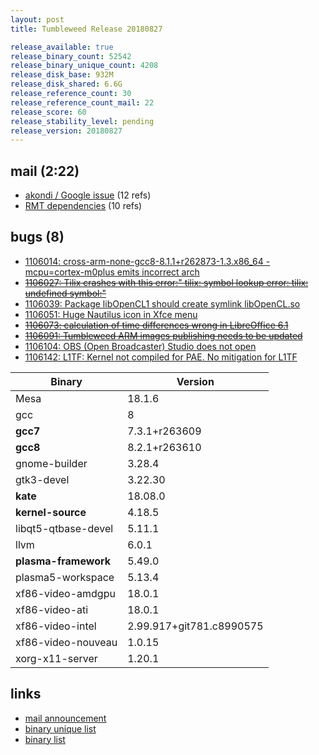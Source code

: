```yaml
---
layout: post
title: Tumbleweed Release 20180827

release_available: true
release_binary_count: 52542
release_binary_unique_count: 4208
release_disk_base: 932M
release_disk_shared: 6.6G
release_reference_count: 30
release_reference_count_mail: 22
release_score: 60
release_stability_level: pending
release_version: 20180827
---
```


## mail (2:22)

- [akondi / Google issue](https://lists.opensuse.org/opensuse-factory/2018-08/msg00300.html) (12 refs)
- [RMT dependencies](https://lists.opensuse.org/opensuse-factory/2018-08/msg00303.html) (10 refs)

## bugs (8)

<!--more-->

- [1106014: cross-arm-none-gcc8-8.1.1+r262873-1.3.x86_64 -mcpu=cortex-m0plus emits incorrect arch](https://bugzilla.opensuse.org/show_bug.cgi?id=1106014)
- ~~[1106027: Tilix crashes with this error:" tilix: symbol lookup error: tilix: undefined symbol:"](https://bugzilla.opensuse.org/show_bug.cgi?id=1106027)~~
- [1106039: Package libOpenCL1 should create symlink libOpenCL.so](https://bugzilla.opensuse.org/show_bug.cgi?id=1106039)
- [1106051: Huge Nautilus icon in Xfce menu](https://bugzilla.opensuse.org/show_bug.cgi?id=1106051)
- ~~[1106073: calculation of time differences  wrong in LibreOffice 6.1](https://bugzilla.opensuse.org/show_bug.cgi?id=1106073)~~
- ~~[1106091: Tumbleweed ARM images publishing needs to be updated](https://bugzilla.opensuse.org/show_bug.cgi?id=1106091)~~
- [1106104: OBS (Open Broadcaster) Studio does not open](https://bugzilla.opensuse.org/show_bug.cgi?id=1106104)
- [1106142: L1TF: Kernel not compiled for PAE. No mitigation for L1TF](https://bugzilla.opensuse.org/show_bug.cgi?id=1106142)

Binary | Version
--- | ---
Mesa | 18.1.6
gcc | 8
**gcc7** | 7.3.1+r263609
**gcc8** | 8.2.1+r263610
gnome-builder | 3.28.4
gtk3-devel | 3.22.30
**kate** | 18.08.0
**kernel-source** | 4.18.5
libqt5-qtbase-devel | 5.11.1
llvm | 6.0.1
**plasma-framework** | 5.49.0
plasma5-workspace | 5.13.4
xf86-video-amdgpu | 18.0.1
xf86-video-ati | 18.0.1
xf86-video-intel | 2.99.917+git781.c8990575
xf86-video-nouveau | 1.0.15
xorg-x11-server | 1.20.1

## links

- [mail announcement](https://lists.opensuse.org/opensuse-factory/2018-08/msg00295.html)
- [binary unique list](http://download.tumbleweed.boombatower.com/20180827/rpm.unique.list)
- [binary list](http://download.tumbleweed.boombatower.com/20180827/rpm.list)
